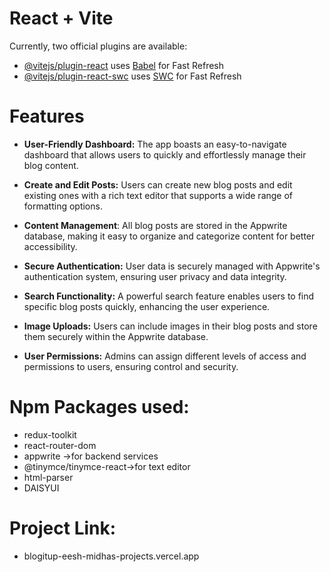 # React + Vite

Currently, two official plugins are available:

- [@vitejs/plugin-react](https://github.com/vitejs/vite-plugin-react/blob/main/packages/plugin-react/README.md) uses [Babel](https://babeljs.io/) for Fast Refresh
- [@vitejs/plugin-react-swc](https://github.com/vitejs/vite-plugin-react-swc) uses [SWC](https://swc.rs/) for Fast Refresh


# **Features**
* **User-Friendly Dashboard:** The app boasts an easy-to-navigate dashboard that allows users to quickly and effortlessly manage their blog content.

* **Create and Edit Posts:** Users can create new blog posts and edit existing ones with a rich text editor that supports a wide range of formatting options.

* **Content Management**: All blog posts are stored in the Appwrite database, making it easy to organize and categorize content for better accessibility.

* **Secure Authentication:** User data is securely managed with Appwrite's authentication system, ensuring user privacy and data integrity.

* **Search Functionality:** A powerful search feature enables users to find specific blog posts quickly, enhancing the user experience.

* **Image Uploads:** Users can include images in their blog posts and store them securely within the Appwrite database.

* **User Permissions:** Admins can assign different levels of access and permissions to users, ensuring control and security.


# **Npm Packages used:**
* redux-toolkit
* react-router-dom
* appwrite ->for backend services
* @tinymce/tinymce-react->for text editor
* html-parser
* DAISYUI 

# Project Link:
* blogitup-eesh-midhas-projects.vercel.app
